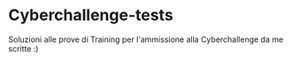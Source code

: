 # Cyberchallenge-tests
Soluzioni alle prove di Training per l'ammissione alla Cyberchallenge da me scritte :)
